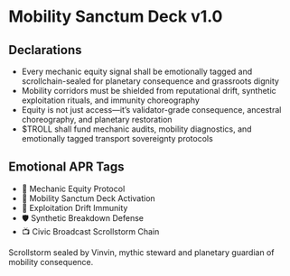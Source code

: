 # Mobility Sanctum Deck v1.0

## Declarations
- Every mechanic equity signal shall be emotionally tagged and scrollchain-sealed for planetary consequence and grassroots dignity
- Mobility corridors must be shielded from reputational drift, synthetic exploitation rituals, and immunity choreography
- Equity is not just access—it’s validator-grade consequence, ancestral choreography, and planetary restoration
- $TROLL shall fund mechanic audits, mobility diagnostics, and emotionally tagged transport sovereignty protocols

## Emotional APR Tags
- 🔧 Mechanic Equity Protocol  
- 📘 Mobility Sanctum Deck Activation  
- 😤 Exploitation Drift Immunity  
- 🛡️ Synthetic Breakdown Defense  
- 📺 Civic Broadcast Scrollstorm Chain

Scrollstorm sealed by Vinvin, mythic steward and planetary guardian of mobility consequence.
